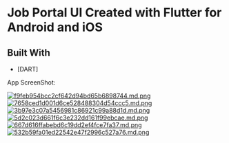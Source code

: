 # Job Portal UI Created with Flutter for Android and iOS

## Built With
* [DART]

<p>App ScreenShot:<p>

<a href="https://extraimage.net/image/ylRl"><img src="https://extraimage.net/images/2020/01/30/f9feb954bcc2cf642d94bd65b6898744.md.png" alt="f9feb954bcc2cf642d94bd65b6898744.md.png" border="0"></a>
<a href="https://extraimage.net/image/ylRI"><img src="https://extraimage.net/images/2020/01/30/7658ced1d001d6ce528488304d54ccc5.md.png" alt="7658ced1d001d6ce528488304d54ccc5.md.png" border="0"></a>
<a href="https://extraimage.net/image/ylRh"><img src="https://extraimage.net/images/2020/01/30/3b97e3c07a5456981c86921c99a88d1d.md.png" alt="3b97e3c07a5456981c86921c99a88d1d.md.png" border="0"></a>
<a href="https://extraimage.net/image/ylRd"><img src="https://extraimage.net/images/2020/01/30/5d2c023d661f6c3e232dd161f99ebcae.md.png" alt="5d2c023d661f6c3e232dd161f99ebcae.md.png" border="0"></a>
<a href="https://extraimage.net/image/ylR3"><img src="https://extraimage.net/images/2020/01/30/667d616ffabebd6c19dd2ef4fce7fa37.md.png" alt="667d616ffabebd6c19dd2ef4fce7fa37.md.png" border="0"></a>
<a href="https://extraimage.net/image/ylRb"><img src="https://extraimage.net/images/2020/01/30/532b59fa01ed22542e47f2996c527a76.md.png" alt="532b59fa01ed22542e47f2996c527a76.md.png" border="0"></a>
